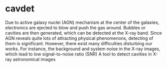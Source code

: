 # cavdet
Due to active galaxy nuclei (AGN) mechanism at the center of the galaxies, electronics are ejected to blow and push the gas around. Bubbles or cavities are then generated, which can be detected at the X-ray band. 
Since AGN reveals quite lots of attracting physical phenomenons, detecting of them is significant. However, there exist many difficulties disturbing our works. For instance, the background and system noise in the X-ray images, which lead to low signal-to-noise ratio (SNR) 
A tool to detect cavities in X-ray astronomical images
